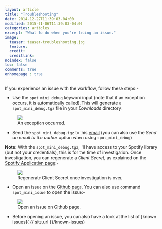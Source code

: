 ```yaml
---
layout: article
title: "Troubleshooting"
date: 2014-12-22T11:39:03-04:00
modified: 2015-01-06T11:39:03-04:00
categories: articles
excerpt: "What to do when you're facing an issue."
image:
  teaser: teaser-troubleshooting.jpg
  feature:
  credit: 
  creditlink:
noindex: false
toc: false
comments: true
onhomepage : true
---
```


If you experience an issue with the workflow, follow these steps:-

* Use the `spot_mini_debug` keyword input (note that if an exception occurs, it is automatically called). This will generate a `spot_mini_debug.tgz` file in your _Downloads_ directory. 

<figure>
	<img src="{{ site.url }}/images/spot_mini_debug.png"></a>
	<figcaption>An exception occurred.</figcaption>
</figure>

* Send the `spot_mini_debug.tgz` to this [email](mailto:alfred.spotify.mini.player@gmail.com) (you can also use the _Send an email to the author_ option when using `spot_mini_debug`)

**Note:** With the `spot_mini_debug.tgz`, I'll have access to your Spotify library (but not your credentials), this is for the time of investigation. Once investigation, you can regenerate a _Client Secret_, as explained on the [Spotify Application page](https://developer.spotify.com/my-applications):-

<figure>
	<img src="{{ site.url }}/images/application_regenerate_key.png"></a>
	<figcaption>Regenerate Client Secret once investigation is over.</figcaption>
</figure>


* Open an issue on the [Github page](https://github.com/vdesabou/alfred-spotify-mini-player/issues/new). You can also use command `spot_mini_issue` to open the issue:-

<figure>
	<img src="{{ site.url }}/images/spot_mini_issue.png"></a>
	<figcaption>Open an issue on Github page.</figcaption>
</figure>

* Before opening an issue, you can also have a look at the list of [known issues]( {{ site.url }}/known-issues)